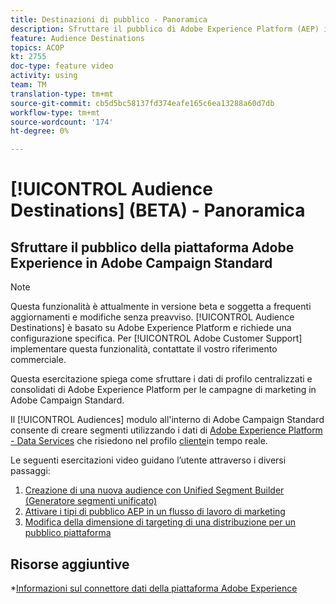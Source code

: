 ```yaml
---
title: Destinazioni di pubblico - Panoramica
description: Sfruttare il pubblico di Adobe Experience Platform (AEP) in Adobe Campaign Standard (ACS)
feature: Audience Destinations
topics: ACOP
kt: 2755
doc-type: feature video
activity: using
team: TM
translation-type: tm+mt
source-git-commit: cb5d5bc58137fd374eafe165c6ea13288a60d7db
workflow-type: tm+mt
source-wordcount: '174'
ht-degree: 0%

---
```



# [!UICONTROL Audience Destinations] (BETA) - Panoramica

## Sfruttare il pubblico della piattaforma Adobe Experience in Adobe Campaign Standard

>[!NOTE]
>
>Questa funzionalità è attualmente in versione beta e soggetta a frequenti aggiornamenti e modifiche senza preavviso. [!UICONTROL Audience Destinations] è basato su Adobe Experience Platform e richiede una configurazione specifica.
>Per [!UICONTROL Adobe Customer Support] implementare questa funzionalità, contattate il vostro riferimento commerciale.


Questa esercitazione spiega come sfruttare i dati di profilo centralizzati e consolidati di Adobe Experience Platform per le campagne di marketing in Adobe Campaign Standard.

Il [!UICONTROL Audiences] modulo all&#39;interno di Adobe Campaign Standard consente di creare segmenti utilizzando i dati di [Adobe Experience Platform - Data Services](https://www.adobe.io/apis/experienceplatform/home/services.html) che risiedono nel profilo [cliente](https://docs.adobe.com/content/help/en/platform-learn/tutorials/profiles/understanding-the-real-time-customer-profile.html)in tempo reale.

Le seguenti esercitazioni video guidano l’utente attraverso i diversi passaggi:

1. [Creazione di una nuova audience con Unified Segment Builder (Generatore segmenti unificato)](/help/profiles-and-audiences/audience-destinations/creating-audiences-using-segment-builder.md)
2. [Attivare i tipi di pubblico AEP in un flusso di lavoro di marketing](/help/profiles-and-audiences/audience-destinations/activating-aep-audiences.md)
3. [Modifica della dimensione di targeting di una distribuzione per un pubblico piattaforma](/help/profiles-and-audiences/audience-destinations/changing-targeting-dimension.md)

## Risorse aggiuntive

*[Informazioni sul connettore dati della piattaforma Adobe Experience](/help/administrating/adobe-experience-platform-data-connector/understanding-the-adobe-experience-platform-data-connector.md)


